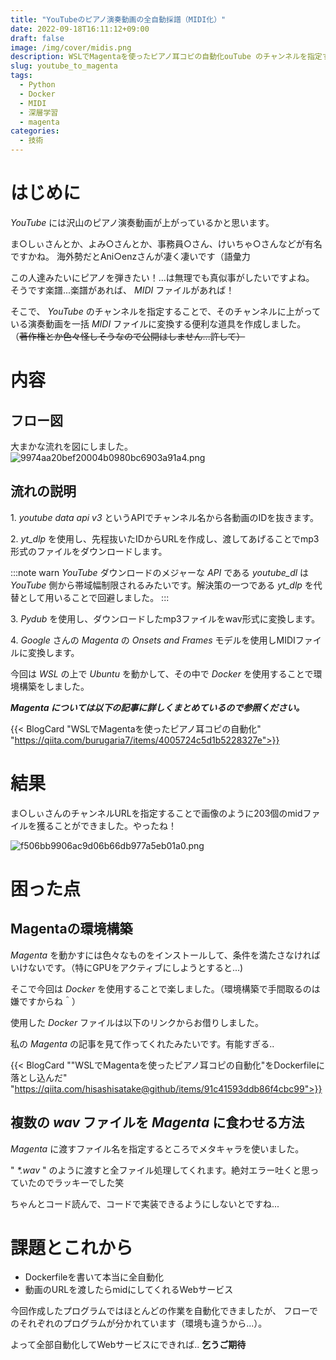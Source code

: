```yaml
---
title: "YouTubeのピアノ演奏動画の全自動採譜（MIDI化）"
date: 2022-09-18T16:11:12+09:00
draft: false
image: /img/cover/midis.png
description: WSLでMagentaを使ったピアノ耳コピの自動化ouTube のチャンネルを指定することで、そのチャンネルに上がっている演奏動画を一括 MIDI ファイルに変換する便利な道具を作成しました。
slug: youtube_to_magenta
tags:
  - Python
  - Docker
  - MIDI
  - 深層学習
  - magenta
categories:
  - 技術
---
```


# はじめに
_YouTube_ には沢山のピアノ演奏動画が上がっているかと思います。

ま○しぃさんとか、よみ○さんとか、事務員○さん、けいちゃ○さんなどが有名ですかね。
海外勢だとAni○enzさんが凄く凄いです（語彙力

この人達みたいにピアノを弾きたい！...は無理でも真似事がしたいですよね。
そうです楽譜...楽譜があれば、 _MIDI_ ファイルがあれば！

そこで、 _YouTube_ のチャンネルを指定することで、そのチャンネルに上がっている演奏動画を一括 _MIDI_ ファイルに変換する便利な道具を作成しました。
（~~著作権とか色々怪しそうなので公開はしません...許して）~~

# 内容

## フロー図
大まかな流れを図にしました。
![9974aa20bef20004b0980bc6903a91a4.png](https://qiita-image-store.s3.ap-northeast-1.amazonaws.com/0/279482/30f89dfc-ce97-dc9b-9b5c-8822c69a8e21.png)

## 流れの説明
1\. _youtube data api v3_ というAPIでチャンネル名から各動画のIDを抜きます。

2\. _yt_dlp_ を使用し、先程抜いたIDからURLを作成し、渡してあげることでmp3形式のファイルをダウンロードします。

:::note warn
_YouTube_ ダウンロードのメジャーな _API_ である _youtube_dl_ は _YouTube_ 側から帯域幅制限されるみたいです。解決策の一つである _yt_dlp_ を代替として用いることで回避しました。
:::

3\. _Pydub_ を使用し、ダウンロードしたmp3ファイルをwav形式に変換します。

4\.  _Google_ さんの _Magenta_ の _Onsets and Frames_ モデルを使用しMIDIファイルに変換します。

今回は _WSL_ の上で _Ubuntu_ を動かして、その中で _Docker_ を使用することで環境構築をしました。


***_Magenta_ については以下の記事に詳しくまとめているので参照ください。***

{{< BlogCard "WSLでMagentaを使ったピアノ耳コピの自動化" "https://qiita.com/burugaria7/items/4005724c5d1b5228327e">}}


# 結果

ま○しぃさんのチャンネルURLを指定することで画像のように203個のmidファイルを獲ることができました。やったね！

![f506bb9906ac9d06b66db977a5eb01a0.png](https://qiita-image-store.s3.ap-northeast-1.amazonaws.com/0/279482/3efaf1af-4763-3ebc-872c-28d8e034eed6.png)


# 困った点

## Magentaの環境構築
_Magenta_ を動かすには色々なものをインストールして、条件を満たさなければいけないです。（特にGPUをアクティブにしようとすると...)

そこで今回は _Docker_ を使用することで楽しました。（環境構築で手間取るのは嫌ですからね＾）

使用した _Docker_ ファイルは以下のリンクからお借りしました。

私の _Magenta_ の記事を見て作ってくれたみたいです。有能すぎる..

{{< BlogCard "\"WSLでMagentaを使ったピアノ耳コピの自動化\"をDockerfileに落とし込んだ" "https://qiita.com/hisashisatake@github/items/91c41593ddb86f4cbc99">}}


## 複数の _wav_ ファイルを _Magenta_ に食わせる方法
_Magenta_ に渡すファイル名を指定するところでメタキャラを使いました。

" _*.wav_ " のように渡すと全ファイル処理してくれます。絶対エラー吐くと思っていたのでラッキーでした笑

ちゃんとコード読んで、コードで実装できるようにしないとですね...

# 課題とこれから

- Dockerfileを書いて本当に全自動化
- 動画のURLを渡したらmidにしてくれるWebサービス

今回作成したプログラムではほとんどの作業を自動化できましたが、
フローでのそれぞれのプログラムが分かれています（環境も違うから...）。

よって全部自動化してWebサービスにできれば..  **乞うご期待**

